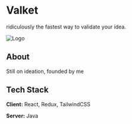 
# Valket

ridiculously the fastest way to validate your idea.

![Logo](https://i.postimg.cc/cJbCcw5q/Group-1.png)

## About

Still on ideation, founded by me
## Tech Stack

**Client:** React, Redux, TailwindCSS

**Server:** Java

